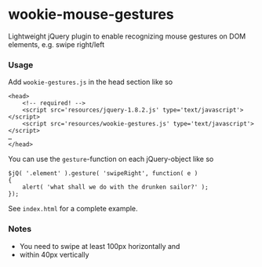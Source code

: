 # wookie-mouse-gestures

Lightweight jQuery plugin to enable recognizing mouse gestures on DOM elements, e.g. swipe right/left

### Usage

Add `wookie-gestures.js` in the head section like so

	<head>
		<!-- required! -->
		<script src='resources/jquery-1.8.2.js' type='text/javascript'></script>
		<script src='resources/wookie-gestures.js' type='text/javascript'></script>
	…
	</head>

You can use the `gesture`-function on each jQuery-object like so

	$jQ( '.element' ).gesture( 'swipeRight', function( e )
	{
		alert( 'what shall we do with the drunken sailor?' );
	});

See `index.html` for a complete example.

### Notes

* You need to swipe at least 100px horizontally and
* within 40px vertically